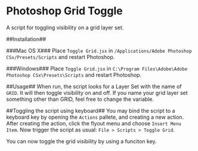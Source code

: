 Photoshop Grid Toggle
=====================

A script for toggling visibility on a grid layer set.

##Installation##

###Mac OS X###
Place `Toggle Grid.jsx` in `/Applications/Adobe Photoshop CSx/Presets/Scripts` and restart Photoshop.

###Windows###
Place `Toggle Grid.jsx` in `C:\Program Files\Adobe\Adobe Photoshop CSx\Presets\Scripts` and restart Photoshop.

##Usage##
When run, the script looks for a Layer Set with the name of `GRID`. It will then toggle visibility on and off. If you name your grid layer set something other than GRID, feel free to change the variable.

##Toggling the script using keyboard##
You may bind the script to a keyboard key by opening the `Actions` pallete, and creating a new action. After creating the action, click the flyout menu and choose `Insert Menu Item`. Now trigger the script as usual: `File > Scripts > Toggle Grid`. 

You can now toggle the grid visibility by using a funciton key.